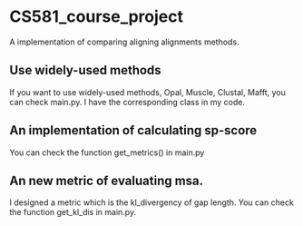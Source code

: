 # CS581_course_project
A implementation of comparing aligning alignments methods. 

## Use widely-used methods
If you want to use widely-used methods, Opal, Muscle, Clustal, Mafft, you can check main.py. I have the corresponding class in my code.

## An implementation of calculating sp-score
You can check the function get_metrics() in main.py

## An new metric of evaluating msa.
I designed a metric which is the kl_divergency of gap length. You can check the function get_kl_dis in main.py.

